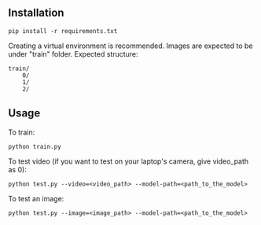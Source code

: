 

## Installation

```
pip install -r requirements.txt
```

Creating a virtual environment is recommended. Images are expected to be under "train" folder. Expected structure:

```
train/
    0/
    1/ 
    2/
```

## Usage

To train:

```
python train.py
```

To test video (if you want to test on your laptop's camera, give video_path as 0):

```
python test.py --video=<video_path> --model-path=<path_to_the_model>
```

To test an image:

```
python test.py --image=<image_path> --model-path=<path_to_the_model>
```